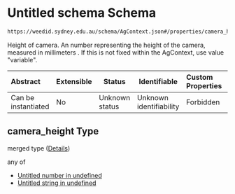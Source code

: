 # Untitled schema Schema

```txt
https://weedid.sydney.edu.au/schema/AgContext.json#/properties/camera_height
```

Height of camera.
An number representing the height of the camera, measured in millimeters .
If this is not fixed within the AgContext, use value "variable".


| Abstract            | Extensible | Status         | Identifiable            | Custom Properties | Additional Properties | Access Restrictions | Defined In                                                              |
| :------------------ | ---------- | -------------- | ----------------------- | :---------------- | --------------------- | ------------------- | ----------------------------------------------------------------------- |
| Can be instantiated | No         | Unknown status | Unknown identifiability | Forbidden         | Allowed               | none                | [AgContext.schema.json\*](AgContext.schema.json "open original schema") |

## camera_height Type

merged type ([Details](agcontext-properties-camera_height.md))

any of

-   [Untitled number in undefined](agcontext-properties-camera_height-anyof-0.md "check type definition")
-   [Untitled string in undefined](agcontext-properties-camera_height-anyof-1.md "check type definition")

